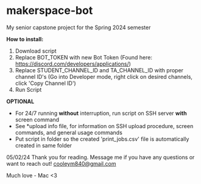 # makerspace-bot
My senior capstone project for the Spring 2024 semester

**How to install:**

1. Download script
2. Replace BOT_TOKEN with new Bot Token (Found here: https://discord.com/developers/applications/)
3. Replace STUDENT_CHANNEL_ID and TA_CHANNEL_ID with proper channel ID's (Go into Developer mode, right click on desired channels, click 'Copy Channel ID')
4. Run Script

   
**OPTIONAL**
- For 24/7 running **without** interruption, run script on SSH server **with** screen command
- See *upload info file, for information on SSH upload procedure, screen commands, and general usage commands
- Put script in folder so the created 'print_jobs.csv' file is automatically created in same folder

05/02/24
Thank you for reading. Message me if you have any questions or want to reach out! cooleym840@gmail.com

Much love - Mac <3
